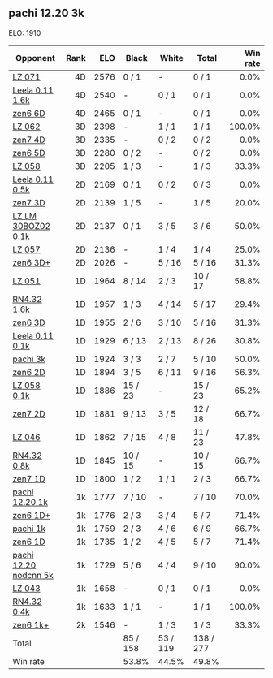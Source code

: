 ## pachi 12.20 3k ##

ELO: 1910

Opponent | Rank | ELO | Black | White | Total | Win rate
---------|-----:|----:|-------|-------|-------|-------:
[LZ 071](LZ%20071.md) | 4D | 2576 | 0 / 1 | - | 0 / 1 | 0.0%
[Leela 0.11 1.6k](Leela%200.11%201.6k.md) | 4D | 2540 | - | 0 / 1 | 0 / 1 | 0.0%
[zen6 6D](zen6%206D.md) | 4D | 2465 | 0 / 1 | - | 0 / 1 | 0.0%
[LZ 062](LZ%20062.md) | 3D | 2398 | - | 1 / 1 | 1 / 1 | 100.0%
[zen7 4D](zen7%204D.md) | 3D | 2335 | - | 0 / 2 | 0 / 2 | 0.0%
[zen6 5D](zen6%205D.md) | 3D | 2280 | 0 / 2 | - | 0 / 2 | 0.0%
[LZ 058](LZ%20058.md) | 3D | 2205 | 1 / 3 | - | 1 / 3 | 33.3%
[Leela 0.11 0.5k](Leela%200.11%200.5k.md) | 2D | 2169 | 0 / 1 | 0 / 2 | 0 / 3 | 0.0%
[zen7 3D](zen7%203D.md) | 2D | 2139 | 1 / 5 | - | 1 / 5 | 20.0%
[LZ LM 30BOZ02 0.1k](LZ%20LM%2030BOZ02%200.1k.md) | 2D | 2137 | 0 / 1 | 3 / 5 | 3 / 6 | 50.0%
[LZ 057](LZ%20057.md) | 2D | 2136 | - | 1 / 4 | 1 / 4 | 25.0%
[zen6 3D+](zen6%203D+.md) | 2D | 2026 | - | 5 / 16 | 5 / 16 | 31.3%
[LZ 051](LZ%20051.md) | 1D | 1964 | 8 / 14 | 2 / 3 | 10 / 17 | 58.8%
[RN4.32 1.6k](RN4.32%201.6k.md) | 1D | 1957 | 1 / 3 | 4 / 14 | 5 / 17 | 29.4%
[zen6 3D](zen6%203D.md) | 1D | 1955 | 2 / 6 | 3 / 10 | 5 / 16 | 31.3%
[Leela 0.11 0.1k](Leela%200.11%200.1k.md) | 1D | 1929 | 6 / 13 | 2 / 13 | 8 / 26 | 30.8%
[pachi 3k](pachi%203k.md) | 1D | 1924 | 3 / 3 | 2 / 7 | 5 / 10 | 50.0%
[zen6 2D](zen6%202D.md) | 1D | 1894 | 3 / 5 | 6 / 11 | 9 / 16 | 56.3%
[LZ 058 0.1k](LZ%20058%200.1k.md) | 1D | 1886 | 15 / 23 | - | 15 / 23 | 65.2%
[zen7 2D](zen7%202D.md) | 1D | 1881 | 9 / 13 | 3 / 5 | 12 / 18 | 66.7%
[LZ 046](LZ%20046.md) | 1D | 1862 | 7 / 15 | 4 / 8 | 11 / 23 | 47.8%
[RN4.32 0.8k](RN4.32%200.8k.md) | 1D | 1845 | 10 / 15 | - | 10 / 15 | 66.7%
[zen7 1D](zen7%201D.md) | 1D | 1800 | 1 / 2 | 1 / 1 | 2 / 3 | 66.7%
[pachi 12.20 1k](pachi%2012.20%201k.md) | 1k | 1777 | 7 / 10 | - | 7 / 10 | 70.0%
[zen6 1D+](zen6%201D+.md) | 1k | 1776 | 2 / 3 | 3 / 4 | 5 / 7 | 71.4%
[pachi 1k](pachi%201k.md) | 1k | 1759 | 2 / 3 | 4 / 6 | 6 / 9 | 66.7%
[zen6 1D](zen6%201D.md) | 1k | 1735 | 1 / 2 | 4 / 5 | 5 / 7 | 71.4%
[pachi 12.20 nodcnn 5k](pachi%2012.20%20nodcnn%205k.md) | 1k | 1729 | 5 / 6 | 4 / 4 | 9 / 10 | 90.0%
[LZ 043](LZ%20043.md) | 1k | 1658 | - | 0 / 1 | 0 / 1 | 0.0%
[RN4.32 0.4k](RN4.32%200.4k.md) | 1k | 1633 | 1 / 1 | - | 1 / 1 | 100.0%
[zen6 1k+](zen6%201k+.md) | 2k | 1546 | - | 1 / 3 | 1 / 3 | 33.3%
Total | | | 85 / 158 | 53 / 119 | 138 / 277 | 
Win rate| | | 53.8% | 44.5% | 49.8% | 
